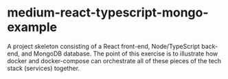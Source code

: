 # medium-react-typescript-mongo-example

A project skeleton consisting of a React front-end, Node/TypeScript back-end, and MongoDB database. The point of this exercise is to illustrate how docker and docker-compose can orchestrate all of these pieces of the tech stack (services) together.